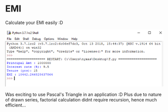 # EMI
Calculate your EMI easily :D

<img src="https://github.com/kitepro/EMI/blob/master/README/1.png">

Was exciting to use Pascal's Triangle in an application :D
Plus due to nature of drawn series, factorial calculation didnt require recursion, hence much efficient...
